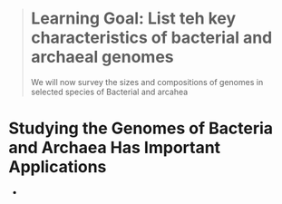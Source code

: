 > # Learning Goal: List teh key characteristics of bacterial and archaeal genomes
>
> We will now survey the sizes and compositions of genomes in selected species of Bacterial and arcahea


# Studying the Genomes of Bacteria and Archaea Has Important Applications
- 
